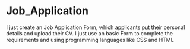 # Job_Application
I just create an Job Application Form, which applicants put their personal details and upload their CV. I just use an basic Form to complete the requirements and using programming languages like CSS and HTML
